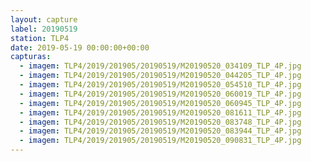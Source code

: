 ```yaml
---
layout: capture
label: 20190519
station: TLP4
date: 2019-05-19 00:00:00+00:00
capturas:
  - imagem: TLP4/2019/201905/20190519/M20190520_034109_TLP_4P.jpg
  - imagem: TLP4/2019/201905/20190519/M20190520_044205_TLP_4P.jpg
  - imagem: TLP4/2019/201905/20190519/M20190520_054510_TLP_4P.jpg
  - imagem: TLP4/2019/201905/20190519/M20190520_060019_TLP_4P.jpg
  - imagem: TLP4/2019/201905/20190519/M20190520_060945_TLP_4P.jpg
  - imagem: TLP4/2019/201905/20190519/M20190520_081611_TLP_4P.jpg
  - imagem: TLP4/2019/201905/20190519/M20190520_083748_TLP_4P.jpg
  - imagem: TLP4/2019/201905/20190519/M20190520_083944_TLP_4P.jpg
  - imagem: TLP4/2019/201905/20190519/M20190520_090831_TLP_4P.jpg
---
```

